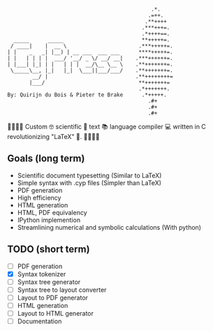 

```
                                              .*. 
                                             .=++. 
                                            .**++++
                                           .***+++=.
                                           .*++++==. 
  _____      _____                         **+++++=.   
 / ____|    |  __ \                       .***+++++=.   
| |    _   _| |__) | __ ___  ___ ___      ****+++++=.   
| |   | | | |  ___/ '__/ _ \/ __/ __|    .***++++++=.   
| |___| |_| | |   | | |  __/\__ \__ \    .**+++++++=.
 \_____\__, |_|   |_|  \___||___/___/    .**+++++++=.
        __/ |                            .**++++++++=   
       |___/                              **+++++++=   
                                          .*+++++++.
By: Quirijn du Bois & Pieter te Brake      .*+++++.
                                             .#+ 
                                             .#+ 
                                             .#+
```
🌲🌲🌲🌲 Custom 🤓 scientific 🧬 text 📚 language compiler 💻 written in C revolutionizing "LaTeX" 🤮. 🌲🌲🌲🌲


## Goals (long term)

- Scientific document typesetting (Similar to LaTeX)
- Simple syntax with .cyp files (Simpler than LaTeX)
- PDF generation
- High efficiency
- HTML generation
- HTML, PDF equivalency
- IPython implemention
- Streamlining numerical and symbolic calculations (With python)


## TODO (short term)
- [ ] PDF generation
- [x] Syntax tokenizer
- [ ] Syntax tree generator
- [ ] Syntax tree to layout converter
- [ ] Layout to PDF generator
- [ ] HTML generation
- [ ] Layout to HTML generator
- [ ] Documentation
